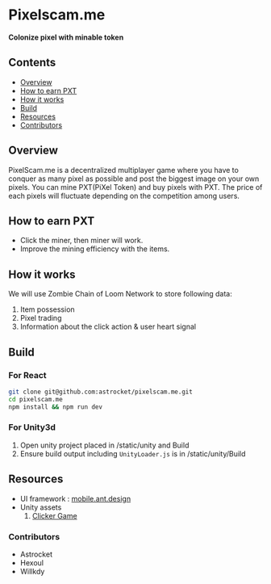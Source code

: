 # Pixelscam.me
**Colonize pixel with minable token**

## Contents
- [Overview](#overview)
- [How to earn PXT](#how-to-earn-pxt)
- [How it works](#how-it-works)
- [Build](#build)
- [Resources](#resources)
- [Contributors](#contributors)

## Overview
PixelScam.me is a decentralized multiplayer game where you have to conquer as many pixel as possible and post the biggest image on your own pixels. You can mine PXT(PiXel Token) and buy pixels with PXT. The price of each pixels will fluctuate depending on the competition among users. 

## How to earn PXT
- Click the miner, then miner will work.
- Improve the mining efficiency with the items.

## How it works
We will use Zombie Chain of Loom Network to store following data:
1. Item possession
2. Pixel trading
3. Information about the click action & user heart signal

## Build
### For React
```bash
git clone git@github.com:astrocket/pixelscam.me.git
cd pixelscam.me
npm install && npm run dev
```

### For Unity3d
1. Open unity project placed in /static/unity and Build
2. Ensure build output including `UnityLoader.js` is in /static/unity/Build

## Resources
- UI framework : [mobile.ant.design](https://mobile.ant.design/)
- Unity assets
  1. [Clicker Game](https://assetstore.unity.com/packages/templates/clicker-game-44293)

### Contributors
- Astrocket
- Hexoul
- Willkdy
